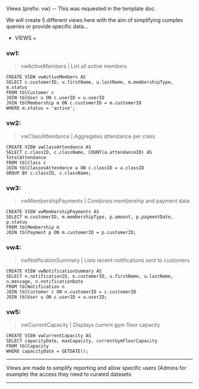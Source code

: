 Views (prefix: vw) -- This was requested in the template doc.

We will create 5 different views here with the aim of simplifying complex queries or provide specific data...



+  VIEWS  +


### vw1:

> vwActiveMembers   |   List all active members

    CREATE VIEW vwActiveMembers AS
    SELECT c.customerID, u.firstName, u.lastName, m.membershipType, m.status
    FROM tblCustomer c
    JOIN tblUser u ON c.userID = u.userID
    JOIN tblMembership m ON c.customerID = m.customerID
    WHERE m.status = 'active';



### vw2:

> vwClassAttendance     |   Aggregates attendance per class

    CREATE VIEW vwClassAttendance AS
    SELECT c.classID, c.className, COUNT(a.attendanceID) AS TotalAttendance
    FROM tblClass c
    JOIN tblClassesAttendance a ON c.classID = a.classID
    GROUP BY c.classID, c.className;



### vw3:

> vwMembershipPayments  |   Combines membership and payment data

    CREATE VIEW vwMembershipPayments AS
    SELECT m.customerID, m.membershipType, p.amount, p.paymentDate, p.status
    FROM tblMembership m
    JOIN tblPayment p ON m.customerID = p.customerID;



### vw4:

> vwNotificationSummary     |   Lists recent notifications sent to customers

    CREATE VIEW vwNotificationSummary AS
    SELECT n.notificationID, n.customerID, u.firstName, u.lastName, n.message, n.notificationDate
    FROM tblNotification n
    JOIN tblCustomer c ON n.customerID = c.customerID
    JOIN tblUser u ON c.userID = u.userID;


### vw5:

> vwCurrentCapacity     |   Displays current gym floor capacity

    CREATE VIEW vwCurrentCapacity AS
    SELECT capacityDate, maxCapacity, currentGymFloorCapacity
    FROM tblCapacity
    WHERE capacityDate = GETDATE();



*************************************************************************

Views are made to simplify reporting and allow specific users (Admins for example) the access they need to curated datasets

*************************************************************************
